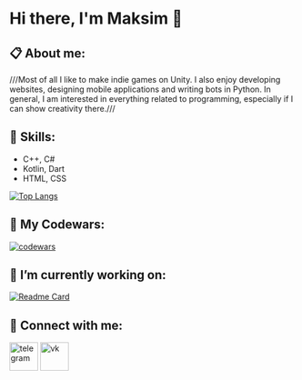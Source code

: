 # Hi there, I'm Maksim 👋

## 📋 About me:

///Most of all I like to make indie games on Unity. I also enjoy developing websites, designing mobile applications and writing bots in Python. In general, I am interested in everything related to programming, especially if I can show creativity there.///

## 💪 Skills:

- C++, C#
- Kotlin, Dart
- HTML, CSS

[![Top Langs](https://github-readme-stats.vercel.app/api/top-langs/?username=Velp6268&theme=dark)](https://github.com/anuraghazra/github-readme-stats)

## 👊 My Codewars:

[![codewars](https://www.codewars.com/users/Velp/badges/large)](https://www.codewars.com/users/Velp)

## 🔭 I’m currently working on:

[![Readme Card](https://github-readme-stats.vercel.app/api/pin/?username=Velp6268&repo=AppHealthStatus&theme=dark)](https://github.com/Velp6268/AppHealthStatus)

## 💬 Connect with me:

[<img src='https://i.ibb.co/FVFB0kQ/Telegram.png' alt='telegram' height='50'>](https://t.me/velp1k) [<img src='https://i.ibb.co/3z7VWTP/vk.png' alt='vk' height='50'>](https://vk.com/mnochevny)  
